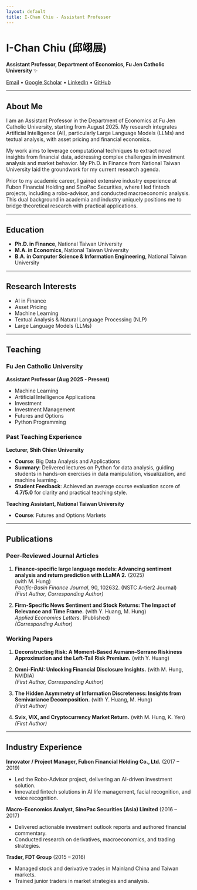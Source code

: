 ```yaml
---
layout: default
title: I-Chan Chiu - Assistant Professor
---
```


# I-Chan Chiu (邱翊展)

**Assistant Professor, Department of Economics, Fu Jen Catholic University** ✨

[Email](mailto:ichan.chiu@fju.edu.tw) • [Google Scholar](YOUR_GOOGLE_SCHOLAR_LINK) • [LinkedIn](https://linkedin.com/in/ichanchiu) • [GitHub](YOUR_GITHUB_LINK)

---

## About Me

I am an Assistant Professor in the Department of Economics at Fu Jen Catholic University, starting from August 2025. My research integrates Artificial Intelligence (AI), particularly Large Language Models (LLMs) and textual analysis, with asset pricing and financial economics.

My work aims to leverage computational techniques to extract novel insights from financial data, addressing complex challenges in investment analysis and market behavior. My Ph.D. in Finance from National Taiwan University laid the groundwork for my current research agenda.

Prior to my academic career, I gained extensive industry experience at Fubon Financial Holding and SinoPac Securities, where I led fintech projects, including a robo-advisor, and conducted macroeconomic analysis. This dual background in academia and industry uniquely positions me to bridge theoretical research with practical applications.

---

## Education

- **Ph.D. in Finance**, National Taiwan University
- **M.A. in Economics**, National Taiwan University
- **B.A. in Computer Science & Information Engineering**, National Taiwan University

---

## Research Interests

- AI in Finance
- Asset Pricing
- Machine Learning
- Textual Analysis & Natural Language Processing (NLP)
- Large Language Models (LLMs)

---

## Teaching

### Fu Jen Catholic University
**Assistant Professor (Aug 2025 - Present)**
- Machine Learning
- Artificial Intelligence Applications
- Investment
- Investment Management
- Futures and Options
- Python Programming

### Past Teaching Experience
**Lecturer, Shih Chien University**
- **Course**: Big Data Analysis and Applications
- **Summary**: Delivered lectures on Python for data analysis, guiding students in hands-on exercises in data manipulation, visualization, and machine learning.
- **Student Feedback**: Achieved an average course evaluation score of **4.7/5.0** for clarity and practical teaching style.

**Teaching Assistant, National Taiwan University**
- **Course**: Futures and Options Markets

---

## Publications

### Peer-Reviewed Journal Articles
1.  **Finance-specific large language models: Advancing sentiment analysis and return prediction with LLaMA 2.** (2025)  
    (with M. Hung)  
    *Pacific-Basin Finance Journal*, 90, 102632. (NSTC A-tier2 Journal)  
    *(First Author, Corresponding Author)*

2.  **Firm-Specific News Sentiment and Stock Returns: The Impact of Relevance and Time Frame.** (with Y. Huang, M. Hung)  
    *Applied Economics Letters*. (Published)  
    *(Corresponding Author)*

### Working Papers
1.  **Deconstructing Risk: A Moment-Based Aumann–Serrano Riskiness Approximation and the Left-Tail Risk Premium.** (with Y. Huang)

2.  **Omni-FinAI: Unlocking Financial Disclosure Insights.** (with M. Hung, NVIDIA)  
    *(First Author, Corresponding Author)*

3.  **The Hidden Asymmetry of Information Discreteness: Insights from Semivariance Decomposition.** (with Y. Huang, M. Hung)  
    *(First Author)*

4.  **Svix, VIX, and Cryptocurrency Market Return.** (with M. Hung, K. Yen)  
    *(First Author)*

---

## Industry Experience

**Innovator / Project Manager, Fubon Financial Holding Co., Ltd.** (2017 – 2019)
- Led the Robo-Advisor project, delivering an AI-driven investment solution.
- Innovated fintech solutions in AI life management, facial recognition, and voice recognition.

**Macro-Economics Analyst, SinoPac Securities (Asia) Limited** (2016 – 2017)
- Delivered actionable investment outlook reports and authored financial commentary.
- Conducted research on derivatives, macroeconomics, and trading strategies.

**Trader, FDT Group** (2015 – 2016)
- Managed stock and derivative trades in Mainland China and Taiwan markets.
- Trained junior traders in market strategies and analysis.
